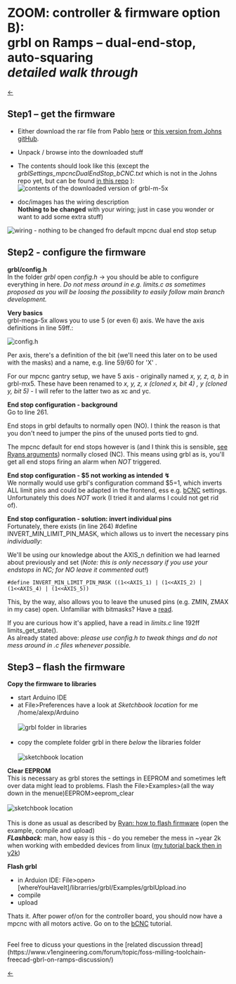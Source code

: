 # ZOOM: controller & firmware option B):<br>grbl on Ramps – dual-end-stop, auto-squaring <br>**_detailed walk through_**

[&larr;](index.html "back")

## Step1 – get the firmware

- Either download the rar file from Pablo [here](https://www.v1engineering.com/forum/topic/grbl-running-on-ramps/#post-78315) or [this version from Johns gitHub](https://github.com/johnboiles/grbl-Mega-5X/tree/c640018f846bba11a4228c5758af2fb21367d01a).
- Unpack / browse into the downloaded stuff
- The contents should look like this (except the *grblSettings_mpcncDualEndStop_bCNC.txt* which is not in the Johns repo yet, but can be found [in this repo](/assets/files/grblSettings_mpcncDualEndStop_bCNC.txt) ):
![](/assets/images/xgrbl.png "contents of the downloaded version of grbl-m-5x")

- doc/images has the wiring description<br>
**Nothing to be changed** with your wiring; just in case you wonder or want to add some extra stuff)

![](/assets/images/grbl-Mega-5X_MPCNC_Wiring.png "wiring - nothing to be changed fro default mpcnc dual end stop setup")

## Step2 - configure the firmware

**grbl/config.h**
<br>
In the folder *grbl* open *config.h* &#8594; you should be able to configure everything in here. *Do not mess around in e.g. limits.c as sometimes proposed as you will be loosing the possibility to easily follow main branch development.*


**Very basics**<a name="veryBasics"></a> 
<br>
grbl-mega-5x allows you to use 5 (or even 6) axis. We have the axis definitions in line 59ff.:

![](/assets/images/xgrbl2.png "config.h")

Per axis, there's a definition of the bit (we'll need this later on to be used with the masks) and a name, e.g. line 59/60 for 'X' .

For our mpcnc gantry setup, we have 5 axis - originally named *x, y, z, a, b* in grbl-mx5. These have been renamed to *x, y, z, x (cloned x, bit 4) , y (cloned y, bit 5)* - I will refer to the latter two as xc and yc.

**End stop configuration - background**<a name="endstopBackground"></a> 
<br>
Go to line 261.

End stops in grbl defaults to normally open (NO). I think the reason is that you don't need to jumper the pins of the unused ports tied to gnd.

The mpcnc default for end stops however is (and I think this is sensible, [see Ryans arguments](https://www.v1engineering.com/auto-square-dual-endstops/)) normally closed (NC). This means using grbl as is, you'll get all end stops firing an alarm when *NOT* triggered.

**End stop configuration - $5 not working as intended &#8623;**
<br>
We normally would use grbl's configuration command  $5=1, which inverts ALL limit pins and could be adapted in the frontend, ess e.g. [bCNC](bcnc_1.html) settings.
<br>
Unfortunately this does *NOT* work (I tried it and alarms I could not get rid of).

**End stop configuration - solution: invert individual pins**
<br>
Fortunately, there exists (in line 264) #define INVERT_MIN_LIMIT_PIN_MASK, which allows us to invert the necessary pins *individually*:

We'll be using our knowledge about the AXIS_n definition we had learned about previously and set (*Note: this is only necessary if you use your endstops in NC; for NO leave it commented out!*)

```
#define INVERT_MIN_LIMIT_PIN_MASK ((1<<AXIS_1) | (1<<AXIS_2) | (1<<AXIS_4) | (1<<AXIS_5))
```
This, by the way, also allows you to leave the unused pins (e.g. ZMIN, ZMAX in my case) open.
Unfamiliar with bitmasks? Have a [read](https://codeforces.com/blog/entry/18169).

If you are curious how it's applied, have a read in *limits.c* line 192ff limits_get_state().<br>
As already stated above: *please use config.h to tweak things and do not mess around in .c files whenever possible.*

## Step3 – flash the firmware
**Copy the firmware to libraries**
- start Arduino IDE
- at File>Preferences have a look at *Sketchbook location* for me /home/alexp/Arduino
<br><br>![](/assets/images/xarduino1.png "grbl folder in libraries")<br><br>
- copy the complete folder grbl in there *below* the libraries folder<br><br>
![](/assets/images/xarduino2.png "sketchbook location")<br>

**Clear EEPROM**
<br>
This is necessary as grbl stores the settings in EEPROM and sometimes left over data might lead to problems.
Flash the File>Examples>(all the way down in the menue)EEPROM>eeprom_clear
<br><br>![](/assets/images/xarduino3.png "sketchbook location")<br><br>
This is done as usual as described by [Ryan: how to flash firmware](https://www.v1engineering.com/marlin-firmware/) (open the example, compile and upload)
<br>**_FLashback_**: man, how easy is this - do you remeber the mess in ~year 2k when working with embedded devices from linux ([my tutorial back then in y2k](http://www.41hz.de/arm_linux.html))

**Flash grbl**
- in Arduion IDE: File>open> [whereYouHaveIt]/librarries/grbl/Examples/grblUpload.ino
- compile
- upload

Thats it.
After power of/on for the controller board, you should now have a mpcnc with all motors active.
Go on to the [bCNC](bcnc_1.html) tutorial.


<br>
Feel free to dicuss your questions in the [related discussion thread](https://www.v1engineering.com/forum/topic/foss-milling-toolchain-freecad-gbrl-on-ramps-discussion/) 


[&larr;](index.html "back")
